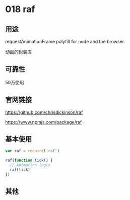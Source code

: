 # 018 raf

## 用途

requestAnimationFrame polyfill for node and the browser.

动画的封装库

## 可靠性

50万使用

## 官网链接

https://github.com/chrisdickinson/raf

https://www.npmjs.com/package/raf

## 基本使用

```js
var raf = require('raf')
 
raf(function tick() {
  // Animation logic
  raf(tick)
})

```

## 其他
